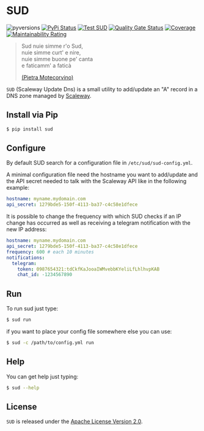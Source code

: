 # SUD

![pyversions](https://img.shields.io/pypi/pyversions/sud.svg) [![PyPi Status](https://img.shields.io/pypi/v/sud.svg)](https://pypi.org/project/sud/) [![Test SUD](https://github.com/ffaraone/sud/actions/workflows/test.yml/badge.svg)](https://github.com/ffaraone/sud/actions/workflows/test.yml) [![Quality Gate Status](https://sonarcloud.io/api/project_badges/measure?project=sud&metric=alert_status)](https://sonarcloud.io/dashboard?id=sud) [![Coverage](https://sonarcloud.io/api/project_badges/measure?project=sud&metric=coverage)](https://sonarcloud.io/dashboard?id=sud) [![Maintainability Rating](https://sonarcloud.io/api/project_badges/measure?project=sud&metric=sqale_rating)](https://sonarcloud.io/dashboard?id=sud)


   > Sud nuie simme r'o Sud,  
   > nuie simme curt' e nire,  
   > nuie simme buone pe' canta  
   > e faticamm' a faticà  
   >  
   > [(Pietra Motecorvino)](https://en.wikipedia.org/wiki/Pietra_Montecorvino)


`SUD` (Scaleway Update Dns) is a small utility to add/update an "A" record in a DNS zone
managed by [Scaleway](https://scaleway.com).


## Install via Pip


```bash
$ pip install sud
```

## Configure

By default SUD search for a configuration file in `/etc/sud/sud-config.yml`.

A minimal configuration file need the hostname you want to add/update and
the API secret needed to talk with the Scaleway API like in the following example:

```yaml
hostname: myname.mydomain.com
api_secret: 1279bde5-150f-4113-ba37-c4c58e1dfece
```

It is possible to change the frequency with which SUD checks if an IP change has occurred
as well as receiving a telegram notification with the new IP address:


```yaml
hostname: myname.mydomain.com
api_secret: 1279bde5-150f-4113-ba37-c4c58e1dfece
frequency: 600 # each 10 minutes
notifications:
  telegram:
    token: 0987654321:tdCkfKaJooaIWMvebbKYeliLfLhlhvpKAB
    chat_id: -1234567890
```

## Run

To run sud just type:

```bash
$ sud run
```

if you want to place your config file somewhere else you can use:

```bash
$ sud -c /path/to/config.yml run
```

## Help

You can get help just typing:

```bash
$ sud --help
```

## License

`SUD` is released under the [Apache License Version 2.0](https://www.apache.org/licenses/LICENSE-2.0).
